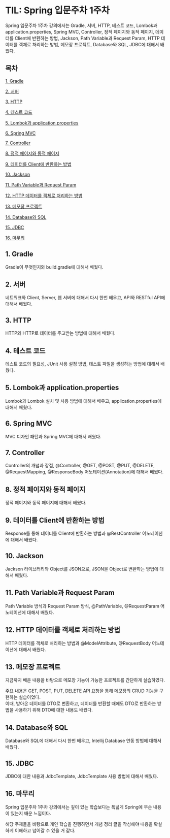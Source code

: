 # TIL: Spring 입문주차 1주차

Spring 입문주차 1주차 강의에서는 Gradle, 서버, HTTP, 테스트 코드, Lombok과 application.properties, Spring MVC, Controller, 정적 페이지와 동적 페이지, 데이터를 Client에 반환하는 방법, Jackson, Path Variable과 Request Param, HTTP 데이터를 객체로 처리하는 방법, 메모장 프로젝트, Database와 SQL, JDBC에 대해서 배웠다.

## 목차

[1. Gradle](#1-gradle)

[2. 서버](#2-서버)

[3. HTTP](#3-http)

[4. 테스트 코드](#4-테스트-코드)

[5. Lombok과 application.properties](#5-lombok과-applicationproperties)

[6. Spring MVC](#6-spring-mvc)

[7. Controller](#7-controller)

[8. 정적 페이지와 동적 페이지](#8-정적-페이지와-동적-페이지)

[9. 데이터를 Client에 반환하는 방법](#9-데이터를-client에-반환하는-방법)

[10. Jackson](#10-jackson)

[11. Path Variable과 Request Param](#11-path-variable과-request-param)

[12. HTTP 데이터를 객체로 처리하는 방법](#12-http-데이터를-객체로-처리하는-방법)

[13. 메모장 프로젝트](#13-메모장-프로젝트)

[14. Database와 SQL](#14-database와-sql)

[15. JDBC](#15-jdbc)

[16. 마무리](#16-마무리)

## 1. Gradle

Gradle이 무엇인지와 build.gradle에 대해서 배웠다.

## 2. 서버

네트워크와 Client, Server, 웹 서버에 대해서 다시 한번 배우고, API와 RESTful API에 대해서 배웠다.

## 3. HTTP

HTTP와 HTTP로 데이터를 주고받는 방법에 대해서 배웠다.

## 4. 테스트 코드

테스트 코드의 필요성, JUnit 사용 설정 방법, 테스트 파일을 생성하는 방법에 대해서 배웠다.

## 5. Lombok과 application.properties

Lombok과 Lombok 설치 및 사용 방법에 대해서 배우고, application.properties에 대해서 배웠다.

## 6. Spring MVC

MVC 디자인 패턴과 Spring MVC에 대해서 배웠다.

## 7. Controller

Controller의 개념과 장점, @Controller, @GET, @POST, @PUT, @DELETE, @RequestMapping, @ResponseBody 어노테이션(Annotation)에 대해서 배웠다.

## 8. 정적 페이지와 동적 페이지

정적 페이지와 동적 페이지에 대해서 배웠다.

## 9. 데이터를 Client에 반환하는 방법

Response를 통해 데이터를 Client에 반환하는 방법과 @RestController 어노테이션에 대해서 배웠다.

## 10. Jackson

Jackson 라이브러리와 Object를 JSON으로, JSON을 Object로 변환하는 방법에 대해서 배웠다.

## 11. Path Variable과 Request Param

Path Variable 방식과 Request Param 방식, @PathVariable, @RequestParam 어노테이션에 대해서 배웠다.

## 12. HTTP 데이터를 객체로 처리하는 방법

HTTP 데이터를 객체로 처리하는 방법과 @ModelAttribute, @RequestBody 어노테이션에 대해서 배웠다.

## 13. 메모장 프로젝트

지금까지 배운 내용을 바탕으로 메모장 기능이 가능한 프로젝트를 간단하게 실습하였다.

주요 내용은 GET, POST, PUT, DELETE API 요청을 통해 메모장의 CRUD 기능을 구현하는 실습이었다.<br>
이때, 받아온 데이터를 DTO로 변환하고, 데이터를 반환할 때에도 DTO로 반환하는 방법을 사용하기 위해 DTO에 대한 내용도 배웠다.

## 14. Database와 SQL

Database와 SQL에 대해서 다시 한번 배우고, Intellij Database 연동 방법에 대해서 배웠다.

## 15. JDBC

JDBC에 대한 내용과 JdbcTemplate, JdbcTemplate 사용 방법에 대해서 배웠다.

## 16. 마무리

Spring 입문주차 1주차 강의에서는 깊이 있는 학습보다는 폭넓게 Spring에 무슨 내용이 있는지 배운 느낌이다.

해당 주제들을 바탕으로 개인 학습을 진행하면서 개념 정리 글을 작성해야 내용을 확실하게 이해하고 넘어갈 수 있을 거 같다.